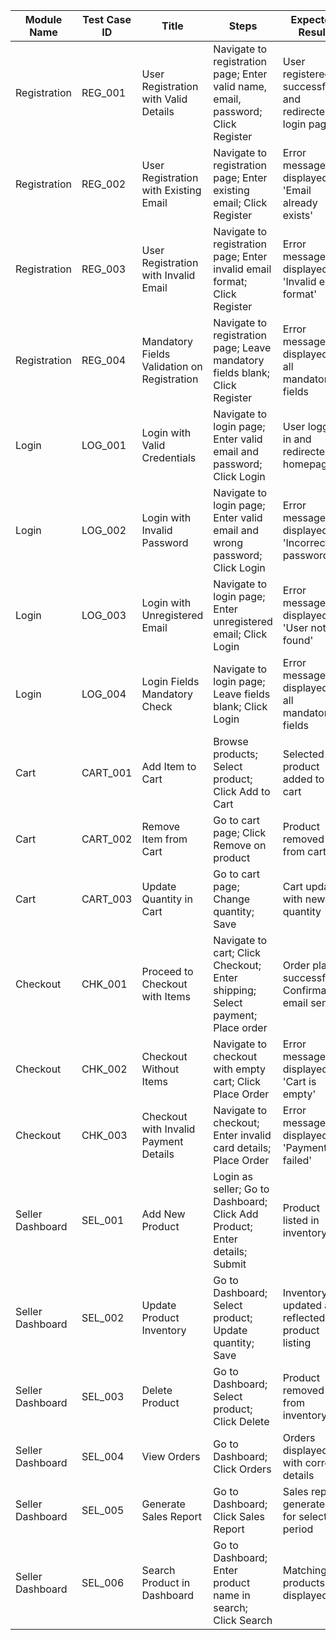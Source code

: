| Module Name      | Test Case ID | Title                                       | Steps                                                                            | Expected Result                                           | Test Data                                                                                        | Priority |
| ---------------- | ------------ | ------------------------------------------- | -------------------------------------------------------------------------------- | --------------------------------------------------------- | ------------------------------------------------------------------------------------------------ | -------- |
| Registration     | REG\_001     | User Registration with Valid Details        | Navigate to registration page; Enter valid name, email, password; Click Register | User registered successfully and redirected to login page | Name: Test User; Email: [testuser@example.com](mailto:testuser@example.com); Password: Test\@123 | High     |
| Registration     | REG\_002     | User Registration with Existing Email       | Navigate to registration page; Enter existing email; Click Register              | Error message displayed: 'Email already exists'           | Email: [existing@example.com](mailto:existing@example.com); Password: Test\@123                  | High     |
| Registration     | REG\_003     | User Registration with Invalid Email        | Navigate to registration page; Enter invalid email format; Click Register        | Error message displayed: 'Invalid email format'           | Email: invalidemail; Password: Test\@123                                                         | Medium   |
| Registration     | REG\_004     | Mandatory Fields Validation on Registration | Navigate to registration page; Leave mandatory fields blank; Click Register      | Error messages displayed for all mandatory fields         |                                                                                                  | Medium   |
| Login            | LOG\_001     | Login with Valid Credentials                | Navigate to login page; Enter valid email and password; Click Login              | User logged in and redirected to homepage                 | Email: [testuser@example.com](mailto:testuser@example.com); Password: Test\@123                  | High     |
| Login            | LOG\_002     | Login with Invalid Password                 | Navigate to login page; Enter valid email and wrong password; Click Login        | Error message displayed: 'Incorrect password'             | Email: [testuser@example.com](mailto:testuser@example.com); Password: WrongPass                  | High     |
| Login            | LOG\_003     | Login with Unregistered Email               | Navigate to login page; Enter unregistered email; Click Login                    | Error message displayed: 'User not found'                 | Email: [unknown@example.com](mailto:unknown@example.com); Password: Test\@123                    | High     |
| Login            | LOG\_004     | Login Fields Mandatory Check                | Navigate to login page; Leave fields blank; Click Login                          | Error messages displayed for all mandatory fields         |                                                                                                  | Medium   |
| Cart             | CART\_001    | Add Item to Cart                            | Browse products; Select product; Click Add to Cart                               | Selected product added to cart                            | Product ID: 101                                                                                  | High     |
| Cart             | CART\_002    | Remove Item from Cart                       | Go to cart page; Click Remove on product                                         | Product removed from cart                                 | Product ID: 101                                                                                  | Medium   |
| Cart             | CART\_003    | Update Quantity in Cart                     | Go to cart page; Change quantity; Save                                           | Cart updated with new quantity                            | Product ID: 101; Quantity: 2                                                                     | Medium   |
| Checkout         | CHK\_001     | Proceed to Checkout with Items              | Navigate to cart; Click Checkout; Enter shipping; Select payment; Place order    | Order placed successfully; Confirmation email sent        | Shipping: 123 Street; Payment: Credit Card                                                       | High     |
| Checkout         | CHK\_002     | Checkout Without Items                      | Navigate to checkout with empty cart; Click Place Order                          | Error message displayed: 'Cart is empty'                  |                                                                                                  | High     |
| Checkout         | CHK\_003     | Checkout with Invalid Payment Details       | Navigate to checkout; Enter invalid card details; Place Order                    | Error message displayed: 'Payment failed'                 | Card Number: 1234567890123456                                                                    | High     |
| Seller Dashboard | SEL\_001     | Add New Product                             | Login as seller; Go to Dashboard; Click Add Product; Enter details; Submit       | Product listed in inventory                               | Product Name: Trendy Dress; Price: \$49.99                                                       | High     |
| Seller Dashboard | SEL\_002     | Update Product Inventory                    | Go to Dashboard; Select product; Update quantity; Save                           | Inventory updated and reflected in product listing        | Product ID: 101; Quantity: 20                                                                    | Medium   |
| Seller Dashboard | SEL\_003     | Delete Product                              | Go to Dashboard; Select product; Click Delete                                    | Product removed from inventory                            | Product ID: 102                                                                                  | Medium   |
| Seller Dashboard | SEL\_004     | View Orders                                 | Go to Dashboard; Click Orders                                                    | Orders displayed with correct details                     |                                                                                                  | Medium   |
| Seller Dashboard | SEL\_005     | Generate Sales Report                       | Go to Dashboard; Click Sales Report                                              | Sales report generated for selected period                |                                                                                                  | Low      |
| Seller Dashboard | SEL\_006     | Search Product in Dashboard                 | Go to Dashboard; Enter product name in search; Click Search                      | Matching products displayed                               |                                                                                                  | Medium   |

